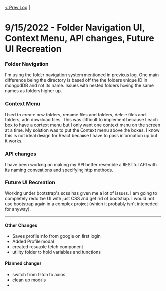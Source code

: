 [< Prev Log](9-02-2022.md) |  
# 9/15/2022 - Folder Navigation UI, Context Menu, API changes, Future UI Recreation

### Folder Navigation  
I'm using the folder navigation system mentioned in previous log. One main difference being the directory is based off the the folders unique ID in mongodDB and not its name. 
Issues with nested folders having the same names as folders higher up. 

### Context Menu  
Used to create new folders, rename files and folders, delete files and folders, adn download files. This was difficult to implement because I each box to have a context menu but I only want one context menu on the screen at a time.
My solution was to put the Context menu above the boxes. I know this is not ideal design for React because I have to pass information up but it works. 

### API changes  
I have been working on making my API better resemble a RESTful API with its naming conventions and specifying http methods.  

### Future UI Recreation  
Working under bootstrap's scss has given me a lot of issues. I am going to completely redo the UI with just CSS and get rid of bootstrap. 
I  would not use bootstrap again in a complex project (which it probably isn't inteneded for anyway).

-----

#### Other Changes  
- Saves profile info from google on first login  
- Added Profile modal  
- created resuable fetch component  
- utility folder to hold variables and functions  


#### Planned changes  
- switch from fetch to axios  
- clean up modals  
- 
